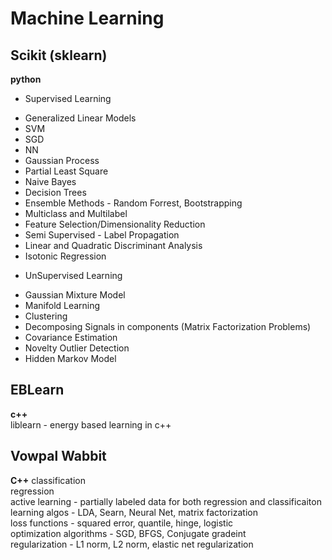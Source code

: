 Machine Learning
================

Scikit (sklearn)
----------------
__python__  

* Supervised Learning
 - Generalized Linear Models
 - SVM
 - SGD
 - NN
 - Gaussian Process
 - Partial Least Square
 - Naive Bayes
 - Decision Trees
 - Ensemble Methods - Random Forrest, Bootstrapping
 - Multiclass and Multilabel
 - Feature Selection/Dimensionality Reduction
 - Semi Supervised - Label Propagation
 - Linear and Quadratic Discriminant Analysis
 - Isotonic Regression

* UnSupervised Learning
 - Gaussian Mixture Model
 - Manifold Learning
 - Clustering
 - Decomposing Signals in components (Matrix Factorization Problems)
 - Covariance Estimation
 - Novelty Outlier Detection
 - Hidden Markov Model

EBLearn
-------
__c++__  
liblearn - energy based learning in c++  

Vowpal Wabbit
-------------
__C++__
classification  
regression  
active learning - partially labeled data for both regression and classificaiton  
learning algos - LDA, Searn, Neural Net, matrix factorization  
loss functions - squared error, quantile, hinge, logistic  
optimization algorithms - SGD, BFGS, Conjugate gradeint  
regularization - L1 norm, L2 norm, elastic net regularization  
